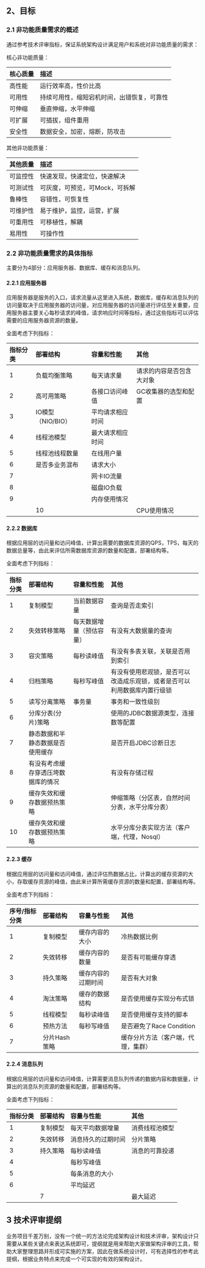 ## 2、目标

### 2.1 非功能质量需求的概述

通过参考技术评审指标，保证系统架构设计满足用户和系统对非功能质量的需求：

核心非功能质量：

| 核心质量 | 描述 |
| :--- | :--- |
| 高性能 | 运行效率高，性价比高 |
| 可用性 | 持续可用性，缩短宕机时间，出错恢复，可靠性 |
| 可伸缩 | 垂直伸缩，水平伸缩 |
| 可扩展 | 可插拔，组件重用 |
| 安全性 | 数据安全，加密，熔断，防攻击 |

其他非功能质量：

| 其他质量 | 描述 |
| :--- | :--- |
| 可监控性 | 快速发现，快速定位，快速解决 |
| 可测试性 | 可灰度，可预览，可Mock，可拆解 |
| 鲁棒性 | 容错性，可恢复性 |
| 可维护性 | 易于维护，监控，运营，扩展 |
| 可重用性 | 可移植性，解耦 |
| 易用性 | 可操作性 |

### 2.2 非功能质量需求的具体指标

主要分为4部分：应用服务器、数据库、缓存和消息队列。

#### 2.2.1 应用服务器

应用服务器是服务的入口，请求流量从这里进入系统，数据库，缓存和消息队列的访问量取决于应用服务器的访问量，对应用服务器的访问量进行评估至关重要，应用服务器主要关心每秒请求的峰值，请求响应时间等指标，通过这些指标可以评估需要的应用服务器资源的数量。

全面考虑下列指标：

| 指标分类 | 部署结构 | 容量和性能 | 其他 |
| :--- | :--- | :--- | :--- |
| 1 | 负载均衡策略 | 每天请求量 | 请求的内容是否包含大对象 |
| 2 | 高可用策略 | 各接口访问峰值 | GC收集器的选型和配置 |
| 3 | IO模型（NIO/BIO） | 平均请求相应时间 |  |
| 4 | 线程池模型 | 最大请求相应时间 |  |
| 5 | 线程池线程数量 | 在线用户量 |  |
| 6 | 是否多业务混布 | 请求大小 |  |
| 7 |  | 网卡IO流量 |  |
| 8 |  | 磁盘IO负载 |  |
| 9 |  | 内存使用情况 |  |
|  | 10 |  | CPU使用情况 |

#### 2.2.2 数据库

根据应用层的访问量和访问峰值，计算出需要的数据库资源的QPS，TPS，每天的数据总量等，由此来评估所需数据库资源的数量和配置，部署结构等。

全面考虑下列指标：

| 指标分类 | 部署结构 | 容量和性能 | 其他 |
| :--- | :--- | :--- | :--- |
| 1 | 复制模型 | 当前数据容量 | 查询是否走索引 |
| 2 | 失效转移策略 | 每天数据增量（预估容量） | 有没有大数据量的查询 |
| 3 | 容灾策略 | 每秒读峰值 | 有没有多表关联，关联是否用到索引 |
| 4 | 归档策略 | 每秒写峰值 | 有没有使用悲观锁，是否可以改造成乐观锁，或者是否可以利用数据库内置行级锁 |
| 5 | 读写分离策略 | 事务量 | 事务和一致性级别 |
| 6 | 分库分表\(分片\)策略 |  | 使用的JDBC数据源类型，连接数等配置 |
| 7 | 静态数据和半静态数据是否使用缓存 |  | 是否开启JDBC诊断日志 |
| 8 | 有没有考虑缓存穿透压垮数据库的情况 |  | 有没有存储过程 |
| 9 | 缓存失效和缓存数据预热策略 |  | 伸缩策略（分区表，自然时间分表，水平分库分表） |
| 10 | 缓存失效和缓存数据预热策略 |  | 水平分库分表实现方法（客户端，代理，Nosql） |

#### 2.2.3 缓存

根据应用层的访问量和访问峰值，通过评估热数据占比，计算出的缓存资源的大小，存取缓存资源的峰值，由此来计算所需缓存资源的数量和配置，部署结构等。

全面考虑下列指标：

| 序号/指标分类 | 部署结构 | 容量与性能 | 其他 |
| :--- | :--- | :--- | :--- |
| 1 | 复制模型 | 缓存内容的大小 | 冷热数据比例 |
| 2 | 失效转移 | 缓存内容的数量 | 是否有可能缓存穿透 |
| 3 | 持久策略 | 缓存内容的过期时间 | 是否有大对象 |
| 4 | 淘汰策略 | 缓存的数据结构 | 是否使用缓存实现分布式锁 |
| 5 | 线程模型 | 每秒读峰值 | 是否使用缓存支持的脚本 |
| 6 | 预热方法 | 每秒写峰值 | 是否避免了Race Condition |
| 7 | 分片Hash策略 |  | 缓存分片方法（客户端，代理，集群） |

#### 2.2.4 消息队列

根据应用层的访问量和访问峰值，计算需要消息队列传递的数据内容和数据量，计算出的消息队列资源的数量和配置，部署结构等。

全面考虑下列指标：

| 指标分类 | 部署结构 | 容量与性能 | 其他 |
| :--- | :--- | :--- | :--- |
| 1 | 复制模型 | 每天平均数据增量 | 消费线程池模型 |
| 2 | 失效转移 | 消息持久的过期时间 | 分片策略 |
| 3 | 持久策略 | 每秒读峰值 | 消息的可靠投递 |
| 4 |  | 每秒写峰值 |  |
| 5 |  | 每条消息的大小 |  |
| 6 |  | 平均延迟 |  |
|  | 7 |  | 最大延迟 |

## 3 技术评审提纲

业务项目千差万别，没有一个统一的方法论完成架构设计和技术评审，架构设计只需要从某些关键点来表达系统即可，提纲就是用来帮助大家做架构评审的工具，帮助大家整理思路并形成可实施的方案，因此在做系统设计时，可有选择性的参考此提纲，根据业务特点来完成一个可实现的有效的架构设计。

